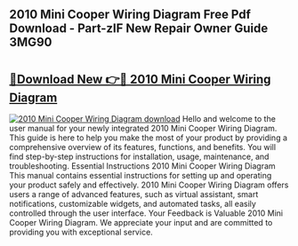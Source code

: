 ## 2010 Mini Cooper Wiring Diagram Free Pdf Download - Part-zIF New Repair Owner Guide 3MG90

# <h2><a href="http://dfhb2c9.blite.top/?on=2010+Mini+Cooper+Wiring+Diagram">🔗Download New 👉🔴 2010 Mini Cooper Wiring Diagram</a></h2>

[![2010 Mini Cooper Wiring Diagram download](https://i.imgur.com/lujVjoI.png)](http://dfhb2c9.blite.top/?on=2010+Mini+Cooper+Wiring+Diagram)
Hello and welcome to the user manual for your newly integrated 2010 Mini Cooper Wiring Diagram. This guide is here to help you make the most of your product by providing a comprehensive overview of its features, functions, and benefits. You will find step-by-step instructions for installation, usage, maintenance, and troubleshooting. Essential Instructions 2010 Mini Cooper Wiring Diagram This manual contains essential instructions for setting up and operating your product safely and effectively. 2010 Mini Cooper Wiring Diagram offers users a range of advanced features, such as virtual assistant, smart notifications, customizable widgets, and automated tasks, all easily controlled through the user interface. Your Feedback is Valuable 2010 Mini Cooper Wiring Diagram. We appreciate your input and are committed to providing you with exceptional service.
